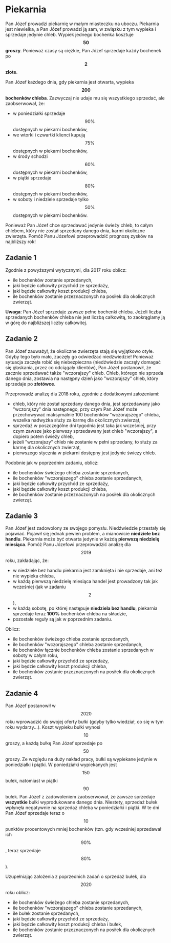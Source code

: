 # Piekarnia

Pan Józef prowadzi piekarnię w małym miasteczku na uboczu. Piekarnia jest niewielka, a Pan Józef prowadzi ją sam, w związku z tym wypieka i sprzedaje jedynie chleb. Wypiek jednego bochenka kosztuje **$$50$$ groszy**. Ponieważ czasy są ciężkie, Pan Józef sprzedaje każdy bochenek po **$$2$$ złote**.

Pan Józef każdego dnia, gdy piekarnia jest otwarta, wypieka **$$200$$ bochenków chleba**. Zazwyczaj nie udaje mu się wszystkiego sprzedać, ale zaobserwował, że:

- w poniedziałki sprzedaje $$90\%$$ dostępnych w piekarni bochenków,
- we wtorki i czwartki klienci kupują $$75\%$$ dostępnych w piekarni bochenków,
- w środy schodzi $$60\%$$ dostępnych w piekarni bochenków,
- w piątki sprzedaje $$80\%$$ dostępnych w piekarni bochenków,
- w soboty i niedziele sprzedaje tylko $$50\%$$ dostępnych w piekarni bochenków.

Ponieważ Pan Józef chce sprzedawać jedynie świeży chleb, to całym chlebem, który nie został sprzedany danego dnia, karmi okoliczne zwierzęta. Pomóż Panu Józefowi przeprowadzić prognozę zysków na najbliższy rok!

## Zadanie 1

Zgodnie z powyższymi wytycznymi, dla 2017 roku oblicz:

- ile bochenków zostanie sprzedanych,
- jaki będzie całkowity przychód ze sprzedaży,
- jaki będzie całkowity koszt produkcji chleba,
- ile bochenków zostanie przeznaczonych na posiłek dla okolicznych zwierząt.

**Uwaga**: Pan Józef sprzedaje zawsze pełne bochenki chleba. Jeżeli liczba sprzedanych bochenków chleba nie jest liczbą całkowitą, to zaokrąglamy ją w górę do najbliższej liczby całkowitej.

## Zadanie 2

Pan Józef zauważył, że okoliczne zwierzęta stają się wyjątkowo otyłe. Gdyby tego było mało, zaczęły go odwiedzać niedźwiedzie! Ponieważ sytuacja zaczęła robić się niebezpieczna (niedźwiedzie zaczęły domagać się głaskania, przez co odciągały klientów), Pan Józef postanowił, że zacznie sprzedawać także "wczorajszy" chleb. Chleb, którego nie sprzeda danego dnia, zostawia na następny dzień jako "wczorajszy" chleb, który sprzedaje po **złotówce**.

Przeprowadź analizę dla 2018 roku, zgodnie z dodatkowymi założeniami:

- chleb, który nie został sprzedany danego dnia, jest sprzedawany jako "wczorajszy" dnia następnego, przy czym Pan Józef może przechowywać maksymalnie 100 bochenków "wczorajszego" chleba, wszelka nadwyżka służy za karmę dla okolicznych zwierząt,
- sprzedaż w poszczególne dni tygodnia jest taka jak wcześniej, przy czym zawsze jako pierwszy sprzedawany jest chleb "wczorajszy", a dopiero potem świeży chleb,
- jeżeli "wczorajszy" chleb nie zostanie w pełni sprzedany, to służy za karmę dla okolicznych zwierząt,
- pierwszego stycznia w piekarni dostępny jest jedynie świeży chleb.

Podobnie jak w poprzednim zadaniu, oblicz:

- ile bochenków świeżego chleba zostanie sprzedanych,
- ile bochenków "wczorajszego" chleba zostanie sprzedanych,
- jaki będzie całkowity przychód ze sprzedaży,
- jaki będzie całkowity koszt produkcji chleba,
- ile bochenków zostanie przeznaczonych na posiłek dla okolicznych zwierząt.

## Zadanie 3

Pan Józef jest zadowolony ze swojego pomysłu. Niedźwiedzie przestały się pojawiać. Pojawił się jednak pewien problem, a mianowicie **niedziele bez handlu**. Piekarnia może być otwarta jedynie w każdą **pierwszą niedzielę miesiąca**. Pomóż Panu Józefowi przeprowadzić analizę dla $$2019$$ roku, zakładając, że:

- w niedziele bez handlu piekarnia jest zamknięta i nie sprzedaje, ani też nie wypieka chleba,
- w każdą pierwszą niedzielę miesiąca handel jest prowadzony tak jak wcześniej (jak w zadaniu $$2$$),
- w każdą sobotę, po której następuje **niedziela bez handlu**, piekarnia sprzedaje teraz **100\%** bochenków chleba na składzie,
- pozostałe reguły są jak w poprzednim zadaniu.

Oblicz:

- ile bochenków świeżego chleba zostanie sprzedanych,
- ile bochenków "wczorajszego" chleba zostanie sprzedanych,
- ile bochenków łącznie bochenków chleba zostanie sprzedanych w soboty w całym roku,
- jaki będzie całkowity przychód ze sprzedaży,
- jaki będzie całkowity koszt produkcji chleba,
- ile bochenków zostanie przeznaczonych na posiłek dla okolicznych zwierząt.

## Zadanie 4

Pan Józef postanowił w $$2020$$ roku wprowadzić do swojej oferty bułki (gdyby tylko wiedział, co się w tym roku wydarzy...). Koszt wypieku bułki wynosi $$10$$ groszy, a każdą bułkę Pan Józef sprzedaje po $$50$$ groszy. Ze względu na duży nakład pracy, bułki są wypiekane jedynie w poniedziałki i piątki. W poniedziałki wypiekanych jest $$150$$ bułek, natomiast w piątki $$90$$ bułek. Pan Józef z zadowoleniem zaobserwował, że zawsze sprzedaje **wszystkie** bułki wyprodukowane danego dnia. Niestety, sprzedaż bułek wpłynęła negatywnie na sprzedaż chleba w poniedziałki i piątki. W te dni Pan Józef sprzedaje teraz o $$10$$ punktów procentowych mniej bochenków (tzn. gdy wcześniej sprzedawał ich $$90\%$$, teraz sprzedaje $$80\%$$).

Uzupełniając założenia z poprzednich zadań o sprzedaż bułek, dla $$2020$$ roku oblicz:

- ile bochenków świeżego chleba zostanie sprzedanych,
- ile bochenków "wczorajszego" chleba zostanie sprzedanych,
- ile bułek zostanie sprzedanych,
- jaki będzie całkowity przychód ze sprzedaży,
- jaki będzie całkowity koszt produkcji chleba i bułek,
- ile bochenków zostanie przeznaczonych na posiłek dla okolicznych zwierząt.
